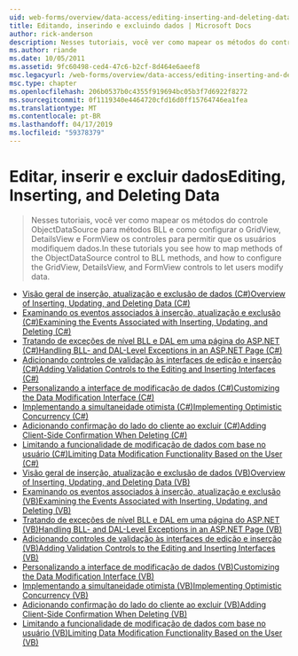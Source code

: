 ```yaml
---
uid: web-forms/overview/data-access/editing-inserting-and-deleting-data/index
title: Editando, inserindo e excluindo dados | Microsoft Docs
author: rick-anderson
description: Nesses tutoriais, você ver como mapear os métodos do controle ObjectDataSource para métodos BLL e como configurar o GridView, DetailsView e FormView co...
ms.author: riande
ms.date: 10/05/2011
ms.assetid: 9fc60498-ced4-47c6-b2cf-8d464e6aeef8
msc.legacyurl: /web-forms/overview/data-access/editing-inserting-and-deleting-data
msc.type: chapter
ms.openlocfilehash: 206b0537b0c4355f919694bc05b3f7d6922f8272
ms.sourcegitcommit: 0f1119340e4464720cfd16d0ff15764746ea1fea
ms.translationtype: MT
ms.contentlocale: pt-BR
ms.lasthandoff: 04/17/2019
ms.locfileid: "59378379"
---
```

# <a name="editing-inserting-and-deleting-data"></a><span data-ttu-id="46da8-103">Editar, inserir e excluir dados</span><span class="sxs-lookup"><span data-stu-id="46da8-103">Editing, Inserting, and Deleting Data</span></span>

> <span data-ttu-id="46da8-104">Nesses tutoriais, você ver como mapear os métodos do controle ObjectDataSource para métodos BLL e como configurar o GridView, DetailsView e FormView os controles para permitir que os usuários modifiquem dados.</span><span class="sxs-lookup"><span data-stu-id="46da8-104">In these tutorials you see how to map methods of the ObjectDataSource control to BLL methods, and how to configure the GridView, DetailsView, and FormView controls to let users modify data.</span></span>


- [<span data-ttu-id="46da8-105">Visão geral de inserção, atualização e exclusão de dados (C#)</span><span class="sxs-lookup"><span data-stu-id="46da8-105">Overview of Inserting, Updating, and Deleting Data (C#)</span></span>](an-overview-of-inserting-updating-and-deleting-data-cs.md)
- [<span data-ttu-id="46da8-106">Examinando os eventos associados à inserção, atualização e exclusão (C#)</span><span class="sxs-lookup"><span data-stu-id="46da8-106">Examining the Events Associated with Inserting, Updating, and Deleting (C#)</span></span>](examining-the-events-associated-with-inserting-updating-and-deleting-cs.md)
- [<span data-ttu-id="46da8-107">Tratando de exceções de nível BLL e DAL em uma página do ASP.NET (C#)</span><span class="sxs-lookup"><span data-stu-id="46da8-107">Handling BLL- and DAL-Level Exceptions in an ASP.NET Page (C#)</span></span>](handling-bll-and-dal-level-exceptions-in-an-asp-net-page-cs.md)
- [<span data-ttu-id="46da8-108">Adicionando controles de validação às interfaces de edição e inserção (C#)</span><span class="sxs-lookup"><span data-stu-id="46da8-108">Adding Validation Controls to the Editing and Inserting Interfaces (C#)</span></span>](adding-validation-controls-to-the-editing-and-inserting-interfaces-cs.md)
- [<span data-ttu-id="46da8-109">Personalizando a interface de modificação de dados (C#)</span><span class="sxs-lookup"><span data-stu-id="46da8-109">Customizing the Data Modification Interface (C#)</span></span>](customizing-the-data-modification-interface-cs.md)
- [<span data-ttu-id="46da8-110">Implementando a simultaneidade otimista (C#)</span><span class="sxs-lookup"><span data-stu-id="46da8-110">Implementing Optimistic Concurrency (C#)</span></span>](implementing-optimistic-concurrency-cs.md)
- [<span data-ttu-id="46da8-111">Adicionando confirmação do lado do cliente ao excluir (C#)</span><span class="sxs-lookup"><span data-stu-id="46da8-111">Adding Client-Side Confirmation When Deleting (C#)</span></span>](adding-client-side-confirmation-when-deleting-cs.md)
- [<span data-ttu-id="46da8-112">Limitando a funcionalidade de modificação de dados com base no usuário (C#)</span><span class="sxs-lookup"><span data-stu-id="46da8-112">Limiting Data Modification Functionality Based on the User (C#)</span></span>](limiting-data-modification-functionality-based-on-the-user-cs.md)
- [<span data-ttu-id="46da8-113">Visão geral de inserção, atualização e exclusão de dados (VB)</span><span class="sxs-lookup"><span data-stu-id="46da8-113">Overview of Inserting, Updating, and Deleting Data (VB)</span></span>](an-overview-of-inserting-updating-and-deleting-data-vb.md)
- [<span data-ttu-id="46da8-114">Examinando os eventos associados à inserção, atualização e exclusão (VB)</span><span class="sxs-lookup"><span data-stu-id="46da8-114">Examining the Events Associated with Inserting, Updating, and Deleting (VB)</span></span>](examining-the-events-associated-with-inserting-updating-and-deleting-vb.md)
- [<span data-ttu-id="46da8-115">Tratando de exceções de nível BLL e DAL em uma página do ASP.NET (VB)</span><span class="sxs-lookup"><span data-stu-id="46da8-115">Handling BLL- and DAL-Level Exceptions in an ASP.NET Page (VB)</span></span>](handling-bll-and-dal-level-exceptions-in-an-asp-net-page-vb.md)
- [<span data-ttu-id="46da8-116">Adicionando controles de validação às interfaces de edição e inserção (VB)</span><span class="sxs-lookup"><span data-stu-id="46da8-116">Adding Validation Controls to the Editing and Inserting Interfaces (VB)</span></span>](adding-validation-controls-to-the-editing-and-inserting-interfaces-vb.md)
- [<span data-ttu-id="46da8-117">Personalizando a interface de modificação de dados (VB)</span><span class="sxs-lookup"><span data-stu-id="46da8-117">Customizing the Data Modification Interface (VB)</span></span>](customizing-the-data-modification-interface-vb.md)
- [<span data-ttu-id="46da8-118">Implementando a simultaneidade otimista (VB)</span><span class="sxs-lookup"><span data-stu-id="46da8-118">Implementing Optimistic Concurrency (VB)</span></span>](implementing-optimistic-concurrency-vb.md)
- [<span data-ttu-id="46da8-119">Adicionando confirmação do lado do cliente ao excluir (VB)</span><span class="sxs-lookup"><span data-stu-id="46da8-119">Adding Client-Side Confirmation When Deleting (VB)</span></span>](adding-client-side-confirmation-when-deleting-vb.md)
- [<span data-ttu-id="46da8-120">Limitando a funcionalidade de modificação de dados com base no usuário (VB)</span><span class="sxs-lookup"><span data-stu-id="46da8-120">Limiting Data Modification Functionality Based on the User (VB)</span></span>](limiting-data-modification-functionality-based-on-the-user-vb.md)
